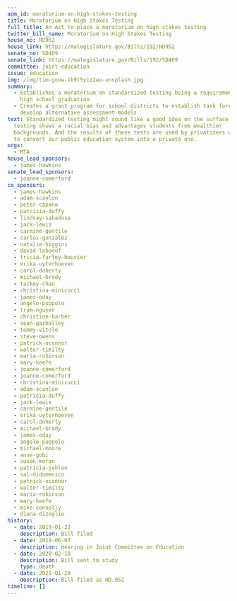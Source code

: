 ```yaml
---
aom_id: moratorium-on-high-stakes-testing
title: Moratorium on High Stakes Testing
full_title: An Act to place a moratorium on high stakes testing
twitter_bill_name: Moratorium on High Stakes Testing
house_no: HD952
house_link: https://malegislature.gov/Bills/192/HD952
senate_no: SD409
senate_link: https://malegislature.gov/Bills/192/SD409
committee: joint-education
issue: education
img: /img/tim-gouw-1k9t5yiz2wu-unsplash.jpg
summary:
  - Establishes a moratorium on standardized testing being a requirement for
    high school graduation
  - Creates a grant program for school districts to establish task forces to
    develop alternative assessment models
text: Standardized testing might sound like a good idea on the surface. But
  testing shows a racial bias and advantages students from wealthier
  backgrounds. And the results of these tests are used by privatizers who hope
  to convert our public education system into a private one.
orgs:
  - MTA
house_lead_sponsors:
  - james-hawkins
senate_lead_sponsors:
  - joanne-comerford
co_sponsors:
  - james-hawkins
  - adam-scanlon
  - peter-capano
  - patricia-duffy
  - lindsay-sabadosa
  - jack-lewis
  - carmine-gentile
  - carlos-gonzalez
  - natalie-higgins
  - david-leboeuf
  - tricia-farley-bouvier
  - erika-uyterhoeven
  - carol-doherty
  - michael-brady
  - tackey-chan
  - christina-minicucci
  - james-oday
  - angelo-puppolo
  - tram-nguyen
  - christine-barber
  - sean-garballey
  - tommy-vitolo
  - steve-owens
  - patrick-oconnor
  - walter-timilty
  - maria-robinson
  - mary-keefe
  - joanne-comerford
  - joanne-comerford
  - christina-minicucci
  - adam-scanlon
  - patricia-duffy
  - jack-lewis
  - carmine-gentile
  - erika-uyterhoeven
  - carol-doherty
  - michael-brady
  - james-oday
  - angelo-puppolo
  - michael-moore
  - anne-gobi
  - susan-moran
  - patricia-jehlen
  - sal-didomenico
  - patrick-oconnor
  - walter-timilty
  - maria-robinson
  - mary-keefe
  - mike-connolly
  - diana-dizoglio
history:
  - date: 2019-01-22
    description: Bill filed
  - date: 2019-06-07
    description: Hearing in Joint Committee on Education
  - date: 2020-02-18
    description: Bill sent to study
    type: death
  - date: 2021-01-29
    description: Bill filed as HD.952
timeline: []
---
```

